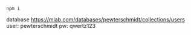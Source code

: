 `npm i`

database
https://mlab.com/databases/pewterschmidt/collections/users
user: pewterschmidt
pw: qwertz123
